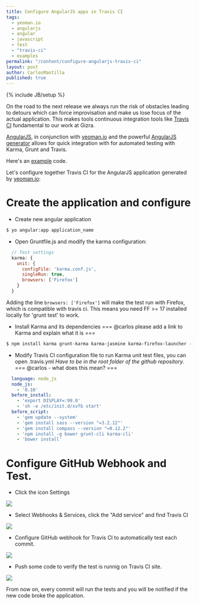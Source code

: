 ```yaml
---
title: Configure AngularJS apps in Travis CI
tags: 
  - yeoman.io
  - angularjs
  - angular
  - javascript
  - test
  - "travis-ci"
  - examples
permalink: "/content/configure-angularjs-travis-ci"
layout: post
author: CarlosMantilla
published: true
---
```


{% include JB/setup %}

On the road to the next release we always run the risk of obstacles leading to detours which can force improvisation and make us lose focus of the actual application. This makes tools continuous integration tools like [Travis CI](https://travis-ci.org/) fundamental to our work at Gizra.

[AngularJS](https://angularjs.org/), in conjunction with [yeoman.io](http://yeoman.io/) and the powerful [AngularJS generator](https://github.com/yeoman/generator-angular) allows for quick integration with for automated testing with Karma, Grunt and Travis.

<!-- more -->

Here's an [example](https://github.com/ceoaliongroo/angular-travis-config-example) code.

Let's configure together Travis CI for the AngularJS application generated by [yeoman.io](http://yeoman.io/):

# Create the application and configure

- Create new angular application

```bash
$ yo angular:app application_name
```

- Open Gruntfile.js and modify the karma configuration:

```javascript
  // Test settings
  karma: {
    unit: {
      configFile: 'karma.conf.js',
      singleRun: true,
      browsers: ['Firefox']
    }
  }
```

Adding the line `browsers: ['Firefox']` will make the test run with Firefox, which is compatible with travis ci. This means you need FF >= 17 installed locally for 'grunt test' to work.

- Install Karma and its dependencies
=== @carlos please add a link to Karma and explain what it is ===

```bash
$ npm install karma grunt-karma karma-jasmine karma-firefox-launcher --save-dev
```

- Modify Travis CI configuration file to run Karma unit test files, you can open .travis.yml
*Have to be in the root folder of the github repository.*
=== @carlos - what does this mean? ===


```yaml
  language: node_js
  node_js:
    - '0.10'
  before_install:
    - 'export DISPLAY=:99.0'
    - 'sh -e /etc/init.d/xvfb start'
  before_script:
    - 'gem update --system'
    - 'gem install sass --version "=3.2.12"'
    - 'gem install compass --version "=0.12.2"'
    - 'npm install -g bower grunt-cli karma-cli'
    - 'bower install'
```
# Configure GitHub Webhook and Test.

- Click the icon Settings

![]({{BASE_PATH}}/assets/images/posts/configure-angularjs-travis-ci/settings.png)

- Select Webhooks & Services, click the "Add service" and find Travis CI

![]({{BASE_PATH}}/assets/images/posts/configure-angularjs-travis-ci/webhooks.png)

- Configure GitHub webhook for Travis CI to automatically test each commit.

![]({{BASE_PATH}}/assets/images/posts/configure-angularjs-travis-ci/configure.png)

- Push some code to verify the test is runnig on Travis CI site.

![]({{BASE_PATH}}/assets/images/posts/configure-angularjs-travis-ci/testing.png)

From now on, every commit will run the tests and you will be notified if the new code broke the application.